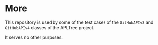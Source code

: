 # More

This repository is used by some of the test cases of the `GitHubAPIv3` and `GitHubAPIv4` classes of the APLTree project.

It serves no other purposes.
